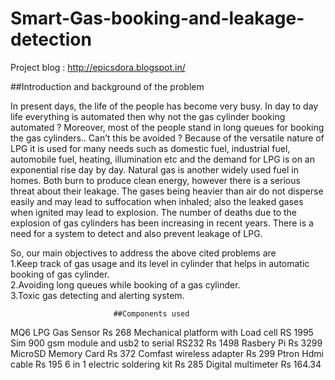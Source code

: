 ﻿# Smart-Gas-booking-and-leakage-detection

Project blog : http://epicsdora.blogspot.in/

##Introduction and background of the problem

  In present days, the life of the people has become very busy. In day to day life everything is automated then why not the gas cylinder booking automated ? Moreover, most of the people stand in long queues for booking the gas cylinders.. Can’t this be avoided ? Because of the versatile nature of LPG it is used for many needs such as domestic fuel, industrial fuel, automobile fuel, heating, illumination etc and the demand for LPG is on an exponential rise day by day. Natural gas is another widely used fuel in homes. Both burn to produce clean energy, however there is a serious threat about their leakage. The gases being heavier than air do not disperse easily and may lead to suffocation when inhaled; also the leaked gases when ignited may lead to explosion. The number of deaths due to the explosion of gas cylinders has been increasing in recent years. There is  a need for a system to detect and also prevent leakage of LPG.

So, our main objectives to address the above cited problems are   
1.Keep track of gas usage and its level in cylinder that helps in automatic booking of gas cylinder.  
2.Avoiding long queues while booking of a gas cylinder.  
3.Toxic gas detecting and alerting system.  


                           ##Components used

MQ6 LPG Gas Sensor  Rs 268 
Mechanical platform with Load cell RS 1995
Sim 900 gsm module and usb2 to serial RS232  Rs 1498
Rasbery Pi Rs 3299
MicroSD Memory Card Rs 372
Comfast wireless adapter Rs 299
Ptron Hdmi cable Rs 195
6 in 1 electric soldering kit  Rs 285
Digital multimeter Rs 164.34